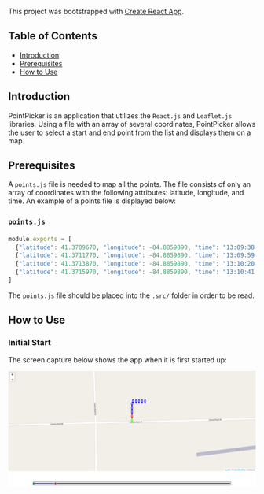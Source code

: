 This project was bootstrapped with [Create React App](https://github.com/facebookincubator/create-react-app).

## Table of Contents

- [Introduction](#introduction)
- [Prerequisites](#rerequisites)
- [How to Use](#how-to-use)

## Introduction

PointPicker is an application that utilizes the `React.js` and `Leaflet.js` libraries. Using a file with an array of several coordinates, PointPicker allows the user to select a start and end point from the list and displays them on a map.

## Prerequisites

A `points.js` file is needed to map all the points. The file consists of only an array of coordinates with the following attributes: latitude, longitude, and time. An example of a points file is displayed below:

### `points.js`

```js
module.exports = [
  {"latitude": 41.3709670, "longitude": -84.8859890, "time": "13:09:38 UTC"},
  {"latitude": 41.3711770, "longitude": -84.8859890, "time": "13:09:59 UTC"},
  {"latitude": 41.3713870, "longitude": -84.8859890, "time": "13:10:20 UTC"},
  {"latitude": 41.3715970, "longitude": -84.8859890, "time": "13:10:41 UTC"},
]
```

The `points.js` file should be placed into the `.src/` folder in order to be read.

## How to Use

### Initial Start

The screen capture below shows the app when it is first started up:

![Initial start](./initialStart.png)
